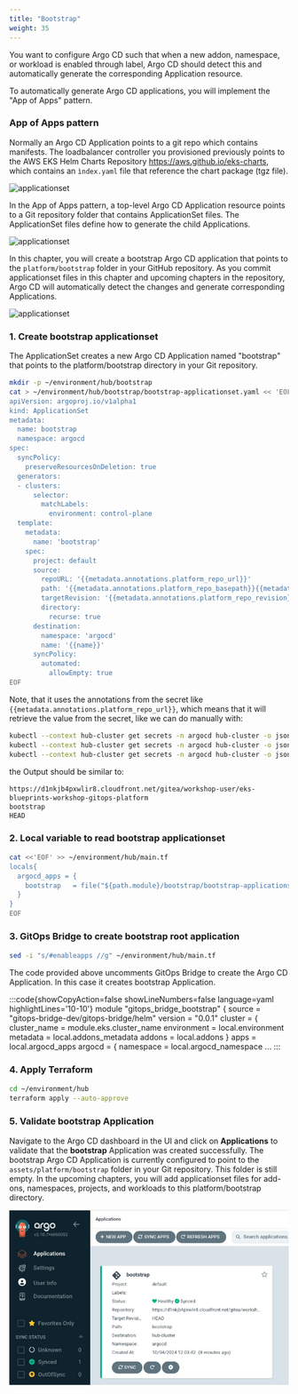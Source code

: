 ```yaml
---
title: "Bootstrap"
weight: 35
---
```


You want to configure Argo CD such that when a new addon, namespace, or workload is enabled through label, Argo CD should detect this and automatically generate the corresponding Application resource.

To automatically generate Argo CD applications, you will implement the "App of Apps" pattern.

### App of Apps pattern

Normally an Argo CD Application points to a git repo which contains manifests. The loadbalancer controller you provisioned previously points to the AWS EKS Helm Charts Repository https://aws.github.io/eks-charts, which contains an `ìndex.yaml` file that reference the chart package (tgz file).

![applicationset](/static/images/lb-helmchart-folder.png)

In the App of Apps pattern, a top-level Argo CD Application resource points to a Git repository folder that contains ApplicationSet files. The ApplicationSet files define how to generate the child Applications.

![applicationset](/static/images/app-of-apps.png)

In this chapter, you will create a bootstrap Argo CD application that points to the `platform/bootstrap` folder in your GitHub repository. As you commit applicationset files in this chapter and upcoming chapters in the repository, Argo CD will automatically detect the changes and generate corresponding Applications.

![applicationset](/static/images/bootstrap-appofapps.png)

### 1. Create bootstrap applicationset

The ApplicationSet creates a new Argo CD Application named "bootstrap" that points to the platform/bootstrap directory in your Git repository.

```bash
mkdir -p ~/environment/hub/bootstrap
cat > ~/environment/hub/bootstrap/bootstrap-applicationset.yaml << 'EOF'
apiVersion: argoproj.io/v1alpha1
kind: ApplicationSet
metadata:
  name: bootstrap
  namespace: argocd
spec:
  syncPolicy:
    preserveResourcesOnDeletion: true
  generators:
  - clusters:
      selector:
        matchLabels:
          environment: control-plane
  template:
    metadata:
      name: 'bootstrap'
    spec:
      project: default
      source:
        repoURL: '{{metadata.annotations.platform_repo_url}}'
        path: '{{metadata.annotations.platform_repo_basepath}}{{metadata.annotations.platform_repo_path}}'
        targetRevision: '{{metadata.annotations.platform_repo_revision}}'
        directory:
          recurse: true
      destination:
        namespace: 'argocd'
        name: '{{name}}'
      syncPolicy:
        automated:
          allowEmpty: true
EOF
```

Note, that it uses the annotations from the secret like `{{metadata.annotations.platform_repo_url}}`, which means that it will retrieve the value from the secret, like we can do manually with:

```bash
kubectl --context hub-cluster get secrets -n argocd hub-cluster -o json | jq ".metadata.annotations.platform_repo_url" -r
kubectl --context hub-cluster get secrets -n argocd hub-cluster -o json | jq ".metadata.annotations.platform_repo_path" -r
kubectl --context hub-cluster get secrets -n argocd hub-cluster -o json | jq ".metadata.annotations.platform_repo_revision" -r
```

the Output should be similar to:

```
https://d1nkjb4pxwlir8.cloudfront.net/gitea/workshop-user/eks-blueprints-workshop-gitops-platform
bootstrap
HEAD
```

### 2. Local variable to read bootstrap applicationset

```bash
cat <<'EOF' >> ~/environment/hub/main.tf
locals{
  argocd_apps = {
    bootstrap   = file("${path.module}/bootstrap/bootstrap-applicationset.yaml")
  }
}
EOF
```

### 3. GitOps Bridge to create bootstrap root application

```bash
sed -i "s/#enableapps //g" ~/environment/hub/main.tf
```

The code provided above uncomments GitOps Bridge to create the Argo CD Application. In this case it creates bootstrap Application.

<!-- prettier-ignore-start -->

:::code{showCopyAction=false showLineNumbers=false language=yaml highlightLines='10-10'}
module "gitops_bridge_bootstrap" {
source = "gitops-bridge-dev/gitops-bridge/helm"
version = "0.0.1"
cluster = {
cluster_name = module.eks.cluster_name
environment = local.environment
metadata = local.addons_metadata
addons = local.addons
}
apps = local.argocd_apps
argocd = {
namespace = local.argocd_namespace
...
:::

### 4. Apply Terraform

```bash
cd ~/environment/hub
terraform apply --auto-approve
```

### 5. Validate bootstrap Application

Navigate to the Argo CD dashboard in the UI and click on **Applications** to validate that the **bootstrap** Application was created successfully. The bootstrap Argo CD Application is currently configured to point to the `assets/platform/bootstrap` folder in your Git repository. This folder is still empty. In the upcoming chapters, you will add applicationset files for add-ons, namespaces, projects, and workloads to this platform/bootstrap directory.

![bootstrap-application](/static/images/bootstrap-application.jpg)
